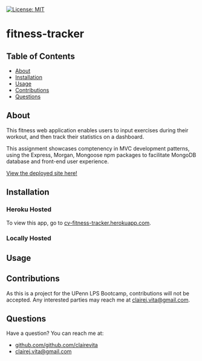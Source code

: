 [![License: MIT](https://img.shields.io/badge/license-MIT-blue.svg)](https://opensource.porg/licenses/MIT)
# fitness-tracker
  ## Table of Contents
  - [About](#about)
  - [Installation](#installation)
  - [Usage](#usage)
  - [Contributions](#contributions)
  - [Questions](#questions)
  ## About
This fitness web application enables users to input exercises during their workout, and then track their statistics on a dashboard.  
  
This assignment showcases comptenency in MVC development patterns, using the Express, Morgan, Mongoose npm packages to facilitate MongoDB database and front-end user experience.
  
  [View the deployed site here!](https://cv-fitness-tracker.herokuapp.com/)
  
  ## Installation

### Heroku Hosted

To view this app, go to [cv-fitness-tracker.herokuapp.com](https://cv-fitness-tracker.herokuapp.com/).

### Locally Hosted


  ## Usage


  ## Contributions
  As this is a project for the UPenn LPS Bootcamp, contributions will not be accepted. Any interested parties may reach me at clairej.vita@gmail.com.
  ## Questions
  Have a question? You can reach me at:
  - [github.com/github.com/clairevita](https://github.com/github.com/clairevita) 
  - clairej.vita@gmail.com
